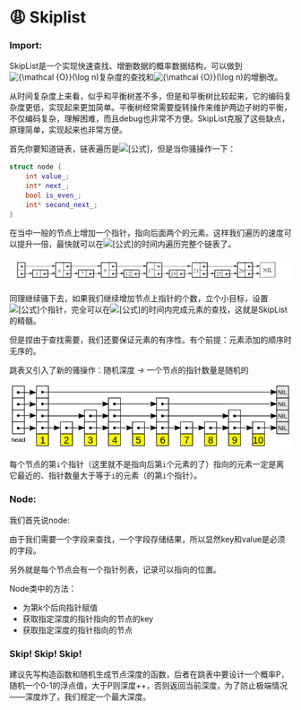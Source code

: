 # 😩 Skiplist

### Import:

SkipList是一个实现快速查找、增删数据的概率数据结构，可以做到![{\mathcal {O\}}(\log n)](https://wikimedia.org/api/rest\_v1/media/math/render/svg/74a9dfea91c47d1c6563e89bbcd891771b91acfa)复杂度的查找和![{\mathcal {O\}}(\log n)](https://wikimedia.org/api/rest\_v1/media/math/render/svg/74a9dfea91c47d1c6563e89bbcd891771b91acfa)的增删改。

从时间复杂度上来看，似乎和平衡树差不多，但是和平衡树比较起来，它的编码复杂度更低，实现起来更加简单。平衡树经常需要旋转操作来维护两边子树的平衡，不仅编码复杂，理解困难，而且debug也非常不方便。SkipList克服了这些缺点，原理简单，实现起来也非常方便。

首先你要知道链表，链表遍历是![\[公式\]](https://www.zhihu.com/equation?tex=O%28n%29)，但是当你骚操作一下：

```cpp
struct node {
    int value_;
    int* next_;
    bool is_even_;
    int* second_next_;
}
```

在当中一般的节点上增加一个指针，指向后面两个的元素。这样我们遍历的速度可以提升一倍，最快就可以在![\[公式\]](https://www.zhihu.com/equation?tex=O%28n%2F2%29)的时间内遍历完整个链表了。

![小优化](<../.gitbook/assets/image (4).png>)

同理继续骚下去，如果我们继续增加节点上指针的个数，立个小目标，设置![\[公式\]](https://www.zhihu.com/equation?tex=%5Clog+n)个指针，完全可以在![\[公式\]](https://www.zhihu.com/equation?tex=%5Clog+n)的时间内完成元素的查找，这就是SkipList的精髓。

但是捏由于查找需要，我们还要保证元素的有序性。有个前提：元素添加的顺序时无序的。

跳表又引入了新的骚操作：随机深度 -> 一个节点的指针数量是随机的

![随机深度](<../.gitbook/assets/image (3).png>)

每个节点的第`i`个指针（这里就不是指向后第`i`个元素的了）指向的元素一定是离它最近的、指针数量大于等于`i`的元素（的第`i`个指针）。

### Node:

我们首先说node:

由于我们需要一个字段来查找，一个字段存储结果，所以显然key和value是必须的字段。

另外就是每个节点会有一个指针列表，记录可以指向的位置。

Node类中的方法：

* 为第k个后向指针赋值
* 获取指定深度的指针指向的节点的key
* 获取指定深度的指针指向的节点

### Skip! Skip! Skip!

建议先写构造函数和随机生成节点深度的函数，后者在跳表中要设计一个概率P，随机一个0-1的浮点值，大于P则深度++，否则返回当前深度，为了防止极端情况——深度炸了，我们规定一个最大深度。

